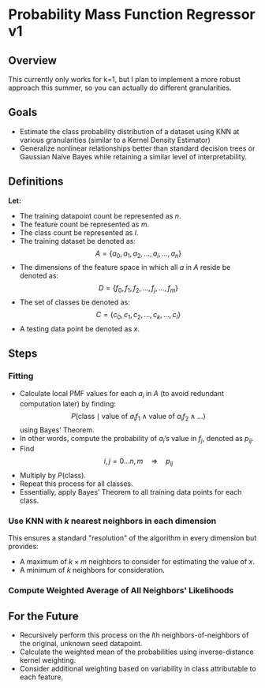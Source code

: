 # Probability Mass Function Regressor v1  

## Overview
This currently only works for k=1, but I plan to implement a more robust approach this summer, so you can actually do different granularities.

## Goals  
- Estimate the class probability distribution of a dataset using KNN at various granularities (similar to a Kernel Density Estimator)
- Generalize nonlinear relationships better than standard decision trees or Gaussian Naïve Bayes while retaining a similar level of interpretability.  

## Definitions  
**Let:**  
- The training datapoint count be represented as $n$.  
- The feature count be represented as $m$.  
- The class count be represented as $l$.  
- The training dataset be denoted as:  
  $$A = \{ a_0, a_1, a_2, \dots, a_i, \dots, a_n \}$$
- The dimensions of the feature space in which all $a$ in $A$ reside be denoted as:  
  $$D = \{ f_0, f_1, f_2, \dots, f_j, \dots, f_m \}$$
- The set of classes be denoted as:  
  $$C = \{ c_0, c_1, c_2, \dots, c_k, \dots, c_l \}$$
- A testing data point be denoted as $x$.

## Steps  

### Fitting  
- Calculate local PMF values for each $a_i$ in $A$ (to avoid redundant computation later) by finding:  
  $$P(\text{class} \mid \text{value of } a_i f_1 \land \text{value of } a_i f_2 \land \dots)$$
  using Bayes’ Theorem.  
- In other words, compute the probability of $a_i$’s value in $f_j$, denoted as $p_{ij}$.  
- Find  
  $$i, j = 0 \dots n, m \quad \Rightarrow \quad p_{ij}$$
- Multiply by $P(\text{class})$.  
- Repeat this process for all classes.  
- Essentially, apply Bayes’ Theorem to all training data points for each class.  

### Use KNN with $k$ nearest neighbors in each dimension  
This ensures a standard "resolution" of the algorithm in every dimension but provides:  
- A maximum of $k \times m$ neighbors to consider for estimating the value of $x$.  
- A minimum of $k$ neighbors for consideration.  

### Compute Weighted Average of All Neighbors' Likelihoods  

## For the Future  
- Recursively perform this process on the $l$th neighbors-of-neighbors of the original, unknown seed datapoint.  
- Calculate the weighted mean of the probabilities using inverse-distance kernel weighting.  
- Consider additional weighting based on variability in class attributable to each feature.  
